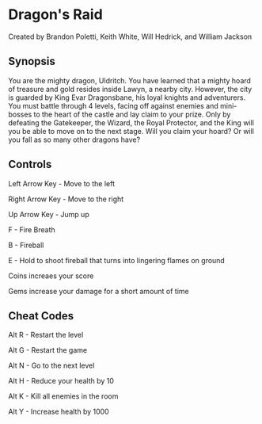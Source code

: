 # Dragon's Raid
Created by Brandon Poletti, Keith White, Will Hedrick, and William Jackson

## Synopsis
You are the mighty dragon, Uldritch. You have learned that a mighty hoard of treasure and gold resides inside Lawyn, a nearby city. However, the city is guarded by King Evar Dragonsbane, his loyal knights and adventurers. You must battle through 4 levels, facing off against enemies and mini-bosses to the heart of the castle and lay claim to your prize. Only by defeating the Gatekeeper, the Wizard, the Royal Protector, and the King will you be able to move on to the next stage. Will you claim your hoard? Or will you fall as so many other dragons have?

## Controls
Left Arrow Key - Move to the left

Right Arrow Key - Move to the right

Up Arrow Key - Jump up

F - Fire Breath

B - Fireball

E - Hold to shoot fireball that turns into lingering flames on ground

Coins increaes your score

Gems increase your damage for a short amount of time

## Cheat Codes
Alt R - Restart the level

Alt G - Restart the game

Alt N - Go to the next level

Alt H - Reduce your health by 10

Alt K - Kill all enemies in the room

Alt Y - Increase health by 1000